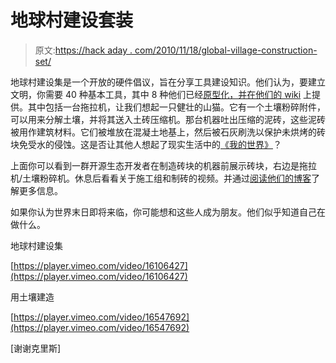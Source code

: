 # 地球村建设套装

> 原文:[https://hack aday . com/2010/11/18/global-village-construction-set/](https://hackaday.com/2010/11/18/global-village-construction-set/)

地球村建设集是一个开放的硬件倡议，旨在分享工具建设知识。他们认为，要建立文明，你需要 40 种基本工具，其中 8 种他们已经[原型化，并在他们的 wiki](http://opensourceecology.org/wiki/) 上提供。其中包括一台拖拉机，让我们想起一只健壮的山猫。它有一个土壤粉碎附件，可以用来分解土壤，并将其送入土砖压缩机。那台机器吐出压缩的泥砖，这些泥砖被用作建筑材料。它们被堆放在混凝土地基上，然后被石灰刷洗以保护未烘烤的砖块免受水的侵蚀。这是否让其他人想起了现实生活中的[《我的世界》](http://www.minecraft.net/)？

上面你可以看到一群开源生态开发者在制造砖块的机器前展示砖块，右边是拖拉机/土壤粉碎机。休息后看看关于施工组和制砖的视频。并通过[阅读他们的博客](http://opensourceecology.org/blog-2/)了解更多信息。

如果你认为世界末日即将来临，你可能想和这些人成为朋友。他们似乎知道自己在做什么。

地球村建设集

[https://player.vimeo.com/video/16106427](https://player.vimeo.com/video/16106427)

用土壤建造

[https://player.vimeo.com/video/16547692](https://player.vimeo.com/video/16547692)

[谢谢克里斯]